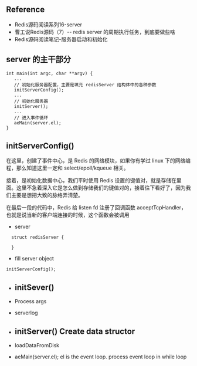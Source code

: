 ## Reference
- Redis源码阅读系列16-server
- 曹工说Redis源码（7）-- redis server 的周期执行任务，到底要做些啥
- Redis源码阅读笔记-服务器启动和初始化




## server 的主干部分
```
int main(int argc, char **argv) {
   ...
   // 初始化服务器配置，主要是填充 redisServer 结构体中的各种参数
   initServerConfig();
   ...
   // 初始化服务器
   initServer();
   ...
   // 进入事件循环
   aeMain(server.el);
}
```
## initServerConfig()

在这里，创建了事件中心，是 Redis 的网络模块，如果你有学过 linux 下的网络编程，那么知道这里一定和 select/epoll/kqueue 相关。

接着，是初始化数据中心，我们平时使用 Redis 设置的键值对，就是存储在里面。这里不急着深入它是怎么做到存储我们的键值对的，接着往下看好了，因为我们主要是想把大致的脉络弄清楚。

在最后一段的代码中，Redis 给 listen fd 注册了回调函数 acceptTcpHandler，也就是说当新的客户端连接的时候，这个函数会被调用



- server 
```
  struct redisServer {

  }
```
- fill server object
```
initServerConfig();
```

- initSever()
  - 

- Process args

- serverlog

- initServer()
  Create data structor
  - 


- loadDataFromDisk

- aeMain(server.el);
el is the event loop. 
process event loop in while loop


